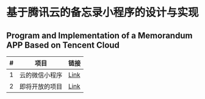 # 基于腾讯云的备忘录小程序的设计与实现
## Program and Implementation of a Memorandum APP Based on Tencent Cloud
|#|项目|链接|
|---|----|-----|
|1|云的微信小程序|[Link](https://https://github.com/Cpriapus/atomsomething "点击查看")|
|2|即将开放的项目|[Link](https://wori.club "点击查看")|
